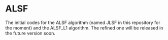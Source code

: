 # ALSF
The initial codes for the ALSF algorithm (named JLSF in this repository for the moment) and the ALSF_L1 algorithm. The refined one will be released in the future version soon.
